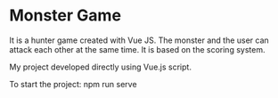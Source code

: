 # Monster Game

It is a hunter game created with Vue JS. The monster and the user can attack each other at the same time. It is based on the scoring system.

My project developed directly using Vue.js script.

To start the project:
npm run serve
